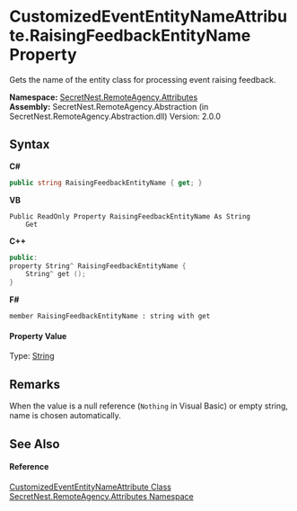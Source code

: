 # CustomizedEventEntityNameAttribute.RaisingFeedbackEntityName Property 
 

Gets the name of the entity class for processing event raising feedback.

**Namespace:**&nbsp;<a href="N_SecretNest_RemoteAgency_Attributes">SecretNest.RemoteAgency.Attributes</a><br />**Assembly:**&nbsp;SecretNest.RemoteAgency.Abstraction (in SecretNest.RemoteAgency.Abstraction.dll) Version: 2.0.0

## Syntax

**C#**<br />
``` C#
public string RaisingFeedbackEntityName { get; }
```

**VB**<br />
``` VB
Public ReadOnly Property RaisingFeedbackEntityName As String
	Get
```

**C++**<br />
``` C++
public:
property String^ RaisingFeedbackEntityName {
	String^ get ();
}
```

**F#**<br />
``` F#
member RaisingFeedbackEntityName : string with get

```


#### Property Value
Type: <a href="https://docs.microsoft.com/dotnet/api/system.string" target="_blank">String</a>

## Remarks
When the value is a null reference (`Nothing` in Visual Basic) or empty string, name is chosen automatically.

## See Also


#### Reference
<a href="T_SecretNest_RemoteAgency_Attributes_CustomizedEventEntityNameAttribute">CustomizedEventEntityNameAttribute Class</a><br /><a href="N_SecretNest_RemoteAgency_Attributes">SecretNest.RemoteAgency.Attributes Namespace</a><br />